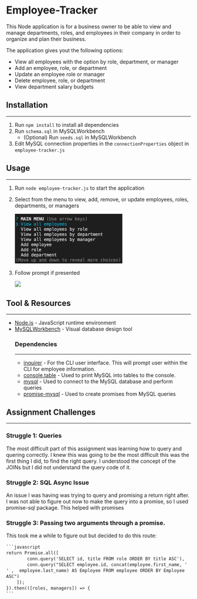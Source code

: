 
# Employee-Tracker

This Node application is for a business owner to be able to view and manage departments, roles, and employees in their company in order to organize and plan their business.

The application gives yout the following options:
* View all employees with the option by role, department, or manager
* Add an employee, role, or department
* Update an employee role or manager
* Delete employee, role, or department
* View department salary budgets

## Installation
---
1. Run `npm install` to install all dependencies
2. Run `schema.sql` in MySQLWorkbench
    * (Optional) Run `seeds.sql` in MySQLWorkbench
3. Edit MySQL connection properties in the `connectionProperties` object in `employee-tracker.js`

## Usage
---
1. Run `node employee-tracker.js` to start the application
2. Select from the menu to view, add, remove, or update employees, roles, departments, or managers

    ![](images/menu.png)

3. Follow prompt if presented

    ![](images/sample.png)

## Tool & Resources
---
* [Node.js](https://nodejs.org/en/) - JavaScript runtime environment
* [MySQLWorkbench](https://www.mysql.com/products/workbench/) - Visual database design tool
    ### Dependencies
    ---
    * [inquirer](https://www.npmjs.com/package/inquirer) - For the CLI user interface. This will prompt user within the CLI for employee information.
    * [console.table](https://www.npmjs.com/package/console.table) - Used to print MySQL into tables to the console.
    * [mysql](https://www.npmjs.com/package/mysql) - Used to connect to the MySQL database and perform queries
    * [promise-mysql](https://www.npmjs.com/package/promise-mysql) - Used to create promises from MySQL queries 

## Assignment Challenges
---
### Struggle 1: Queries

The most difficult part of this assignment was learning how to query and quering correctly. I knew this was going to be the most difficult this was the first thing I did, to find the right query. I understood the concept of the JOINs but I did not understand the query code of it.

### Struggle 2: SQL Async Issue

An issue I was having was trying to query and promising a return right after. I was not able to figure out now to make the query into a promise, so I used promise-sql package. This helped with promises

### Struggle 3: Passing two arguments through a promise.

This took me a while to figure out but decided to do this route:

    ```javascript
    return Promise.all([
            conn.query('SELECT id, title FROM role ORDER BY title ASC'), 
            conn.query("SELECT employee.id, concat(employee.first_name, ' ' ,  employee.last_name) AS Employee FROM employee ORDER BY Employee ASC")
        ]);
    }).then(([roles, managers]) => {
    ```
